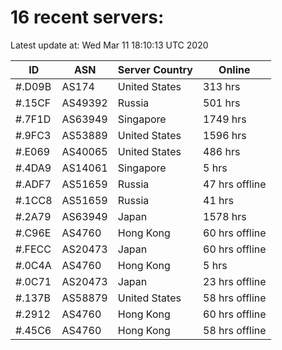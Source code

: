 # 16 recent servers:

Latest update at: Wed Mar 11 18:10:13 UTC 2020

| ID | ASN | Server Country | Online |
| -- | --- | -------------- | ------ |
| #.D09B | AS174 | United States | 313 hrs |
| #.15CF | AS49392 | Russia | 501 hrs |
| #.7F1D | AS63949 | Singapore | 1749 hrs |
| #.9FC3 | AS53889 | United States | 1596 hrs |
| #.E069 | AS40065 | United States | 486 hrs |
| #.4DA9 | AS14061 | Singapore | 5 hrs |
| #.ADF7 | AS51659 | Russia | 47 hrs offline |
| #.1CC8 | AS51659 | Russia | 41 hrs |
| #.2A79 | AS63949 | Japan | 1578 hrs |
| #.C96E | AS4760 | Hong Kong | 60 hrs offline |
| #.FECC | AS20473 | Japan | 60 hrs offline |
| #.0C4A | AS4760 | Hong Kong | 5 hrs |
| #.0C71 | AS20473 | Japan | 23 hrs offline |
| #.137B | AS58879 | United States | 58 hrs offline |
| #.2912 | AS4760 | Hong Kong | 60 hrs offline |
| #.45C6 | AS4760 | Hong Kong | 58 hrs offline |

